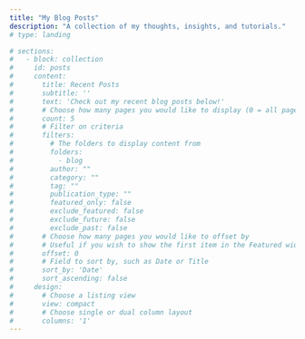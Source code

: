 ```yaml
---
title: "My Blog Posts"
description: "A collection of my thoughts, insights, and tutorials."
# type: landing

# sections:
#   - block: collection
#     id: posts
#     content:
#       title: Recent Posts
#       subtitle: ''
#       text: 'Check out my recent blog posts below!'
#       # Choose how many pages you would like to display (0 = all pages)
#       count: 5
#       # Filter on criteria
#       filters:
#         # The folders to display content from
#         folders:
#           - blog
#         author: ""
#         category: ""
#         tag: ""
#         publication_type: ""
#         featured_only: false
#         exclude_featured: false
#         exclude_future: false
#         exclude_past: false
#       # Choose how many pages you would like to offset by
#       # Useful if you wish to show the first item in the Featured widget
#       offset: 0
#       # Field to sort by, such as Date or Title
#       sort_by: 'Date'
#       sort_ascending: false
#     design:
#       # Choose a listing view
#       view: compact
#       # Choose single or dual column layout
#       columns: '1'
---
```


